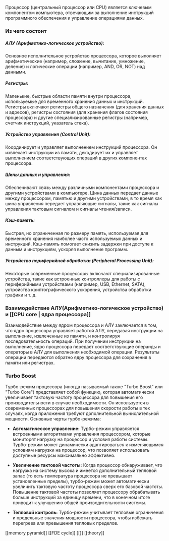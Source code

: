 Процессор (центральный процессор или CPU) является ключевым компонентом компьютера, отвечающим за выполнение инструкций программного обеспечения и управление операциями данных.

### Из чего состоит 
##### АЛУ (Арифметико-логическое устройство):
Основное исполнительное устройство процессора, которое выполняет арифметические (например, сложение, вычитание, умножение, деление) и логические операции (например, AND, OR, NOT) над данными.

##### Регистры:
Маленькие, быстрые области памяти внутри процессора, используемые для временного хранения данных и инструкций. Регистры включают регистры общего назначения (для хранения данных и адресов), регистры состояния (для хранения флагов состояния процессора) и другие специализированные регистры (например, счетчик инструкций, указатель стека).

##### Устройство управления (Control Unit):
Координирует и управляет выполнением инструкций процессора. Он извлекает инструкции из памяти, декодирует их и управляет выполнением соответствующих операций в других компонентах процессора.
##### Шины данных и управления:
Обеспечивают связь между различными компонентами процессора и другими устройствами в компьютере. Шина данных передает данные между процессором, памятью и другими устройствами, в то время как шина управления передает управляющие сигналы, такие как сигналы управления тактовым сигналом и сигналы чтения/записи.
##### Кэш-память:
Быстрая, но ограниченная по размеру память, используемая для временного хранения наиболее часто используемых данных и инструкций. Кэш-память помогает снизить задержки при доступе к данным и инструкциям, ускоряя выполнение программ.
##### Устройство периферийной обработки (Peripheral Processing Unit):
Некоторые современные процессоры включают специализированные устройства, такие как встроенные контроллеры для работы с периферийными устройствами (например, USB, Ethernet, SATA), устройства криптографического ускорения, устройства обработки графики и т. д.

### Взаимодействие АЛУ(**Арифметико-логическое устройство**) и [[CPU core | ядра процессора]]

Взаимодействие между ядром процессора и АЛУ заключается в том, что ядро процессора управляет работой АЛУ, передавая инструкции на выполнение, извлеченные из памяти, и контролируя последовательность операций. При получении инструкции на выполнение, ядро процессора передает соответствующие операнды и операторы в АЛУ для выполнения необходимой операции. Результаты операции передаются обратно ядру процессора для сохранения в памяти или регистрах.


### Turbo Boost
Турбо-режим процессора (иногда называемый также "Turbo Boost" или "Turbo Core") представляет собой функцию, которая автоматически увеличивает тактовую частоту процессора для повышения его производительности в случае необходимости. Он используется в современных процессорах для повышения скорости работы в тех случаях, когда приложения требуют дополнительной вычислительной мощности.
Основные черты турбо-режима:
- **Автоматическое управление:** Турбо-режим управляется встроенными алгоритмами управления процессором, которые мониторят нагрузку на процессор и условия работы системы. Турбо-режим может динамически адаптироваться к изменяющимся условиям нагрузки на процессор, что позволяет использовать доступные ресурсы максимально эффективно.
    
- **Увеличение тактовой частоты:** Когда процессор обнаруживает, что нагрузка на систему высока и имеется дополнительный тепловой запас (то есть температура процессора не превышает установленные пределы), турбо-режим может автоматически увеличить тактовую частоту процессора сверх его базовой частоты. Повышение тактовой частоты позволяет процессору обрабатывать больше инструкций за единицу времени, что в конечном итоге приводит к улучшению общей производительности системы.
    
- **Тепловой контроль:** Турбо-режим учитывает тепловые ограничения и предельные значения мощности процессора, чтобы избежать перегрева или превышения тепловых пределов.


[[memory pyramid]]
[[FDE cycle]]
[[]]
[[theory]]